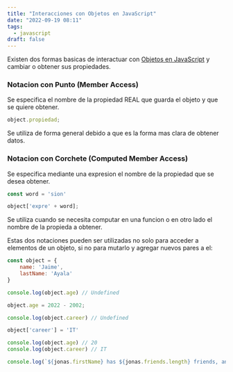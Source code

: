 ```yaml
---
title: "Interacciones con Objetos en JavaScript"
date: "2022-09-19 08:11"
tags: 
  - javascript
draft: false
---
```

Existen dos formas basicas de interactuar con [Objetos en JavaScript](notes/Objetos%20en%20JavaScript.md) y cambiar o obtener sus propiedades.

### Notacion con Punto (Member Access)
Se especifica el nombre de la propiedad REAL que guarda el objeto y que se quiere obtener.

```JavaScript
object.propiedad;
```

Se utiliza de forma general debido a que es la forma mas clara de obtener datos.
### Notacion con Corchete (Computed Member Access)
Se especifica mediante una expresion el nombre de la propiedad que se desea obtener.

```JavaScript
const word = 'sion'

object['expre' + word];
```

Se utiliza cuando se necesita computar en una funcion o en otro lado el nombre de la propieda a obtener.

Estas dos notaciones pueden ser utilizadas no solo para acceder a elementos de un objeto, si no para mutarlo y agregar nuevos pares a el:

```JavaScript
const object = {
	name: 'Jaime',
	lastName: 'Ayala'
}

console.log(object.age) // Undefined

object.age = 2022 - 2002;

console.log(object.career) // Undefined

object['career'] = 'IT'

console.log(object.age) // 20
console.log(object.career) // IT

console.log(`${jonas.firstName} has ${jonas.friends.length} friends, and his best friend is called ${jonas.friends[0]}`);
```

